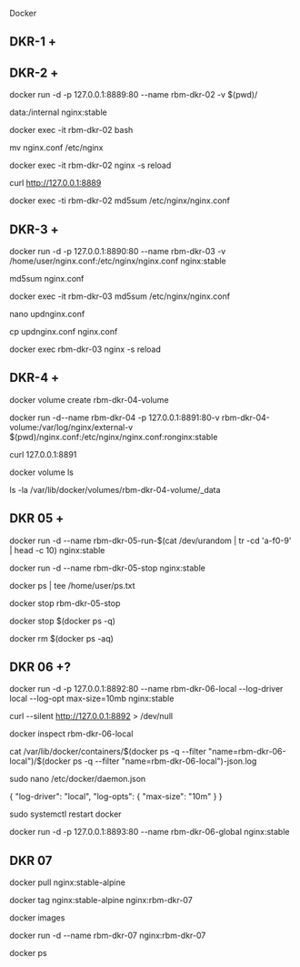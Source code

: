 Docker

## DKR-1 +


## DKR-2 +

docker run -d -p 127.0.0.1:8889:80 --name rbm-dkr-02 -v $(pwd)/

data:/internal nginx:stable

docker exec -it rbm-dkr-02 bash

mv nginx.conf /etc/nginx

docker exec -it rbm-dkr-02 nginx -s reload

curl http://127.0.0.1:8889

docker exec -ti rbm-dkr-02 md5sum /etc/nginx/nginx.conf


## DKR-3 +


docker run -d -p 127.0.0.1:8890:80 --name rbm-dkr-03 -v /home/user/nginx.conf:/etc/nginx/nginx.conf nginx:stable

md5sum nginx.conf

docker exec -it rbm-dkr-03 md5sum /etc/nginx/nginx.conf

nano updnginx.conf

cp updnginx.conf nginx.conf

docker exec rbm-dkr-03 nginx -s reload


## DKR-4 +

docker volume create rbm-dkr-04-volume

docker run -d--name rbm-dkr-04 -p 127.0.0.1:8891:80-v rbm-dkr-04-volume:/var/log/nginx/external-v $(pwd)/nginx.conf:/etc/nginx/nginx.conf:ronginx:stable
  
curl 127.0.0.1:8891


docker volume ls


ls -la /var/lib/docker/volumes/rbm-dkr-04-volume/_data



## DKR 05 +
docker run -d --name rbm-dkr-05-run-$(cat /dev/urandom | tr -cd 'a-f0-9' | head -c 10) nginx:stable

docker run -d --name rbm-dkr-05-stop nginx:stable

docker ps | tee /home/user/ps.txt

docker stop rbm-dkr-05-stop

docker stop $(docker ps -q)

docker rm $(docker ps -aq)




## DKR 06 +?


docker run -d -p 127.0.0.1:8892:80 --name rbm-dkr-06-local --log-driver local --log-opt max-size=10mb nginx:stable

curl --silent http://127.0.0.1:8892 > /dev/null

docker inspect rbm-dkr-06-local

cat /var/lib/docker/containers/$(docker ps -q --filter "name=rbm-dkr-06-local")/$(docker ps -q --filter "name=rbm-dkr-06-local")-json.log


sudo nano /etc/docker/daemon.json

{
  "log-driver": "local",
  "log-opts": {
    "max-size": "10m"
  }
}

sudo systemctl restart docker

docker run -d -p 127.0.0.1:8893:80 --name rbm-dkr-06-global nginx:stable

## DKR 07
docker pull nginx:stable-alpine

docker tag nginx:stable-alpine nginx:rbm-dkr-07

docker images

docker run -d --name rbm-dkr-07 nginx:rbm-dkr-07

docker ps
